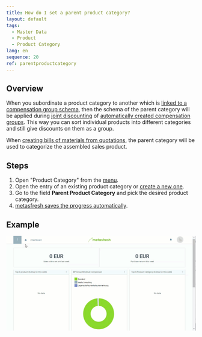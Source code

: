 ```yaml
---
title: How do I set a parent product category?
layout: default
tags:
  - Master Data
  - Product
  - Product Category
lang: en
sequence: 20
ref: parentproductcategory
---
```


## Overview
When you subordinate a product category to another which is [linked to a compensation group schema](Compensation_group_schema_product_category), then the schema of the parent category will be applied during [joint discounting](Order_line_group_discount) of [automatically created compensation groups](Create_automatic_compensation_groups). This way you can sort individual products into different categories and still give discounts on them as a group.

When [creating bills of materials from quotations](Create_BOM_upon_SO_generation), the parent category will be used to categorize the assembled sales product.

## Steps
1. Open "Product Category" from the [menu](Menu).
1. Open the entry of an existing product category or [create a new one](NewProductCategory).
1. Go to the field **Parent Product Category** and pick the desired product category.
1. [metasfresh saves the progress automatically](Saveindicator).

## Example
![](assets/ParentProductCategory.gif)
